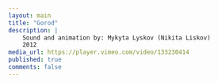 ```yaml
---
layout: main
title: "Gorod"
description: |
    Sound and animation by: Mykyta Lyskov (Nikita Liskov)
    2012
media_url: https://player.vimeo.com/video/133230414
published: true
comments: false
---
```

